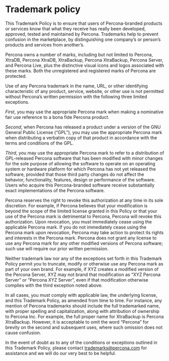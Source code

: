 # Trademark policy

This Trademark Policy is to ensure that users of Percona-branded products or
services know that what they receive has really been developed, approved,
tested and maintained by Percona. Trademarks help to prevent confusion in the
marketplace, by distinguishing one company’s or person’s products and services
from another’s.

Percona owns a number of marks, including but not limited to Percona, XtraDB,
Percona XtraDB, XtraBackup, Percona XtraBackup, Percona Server, and Percona
Live, plus the distinctive visual icons and logos associated with these marks.
Both the unregistered and registered marks of Percona are protected.

Use of any Percona trademark in the name, URL, or other identifying
characteristic of any product, service, website, or other use is not permitted
without Percona’s written permission with the following three limited
exceptions.

*First*, you may use the appropriate Percona mark when making a nominative fair
use reference to a bona fide Percona product.

*Second*, when Percona has released a product under a version of the GNU
General Public License (“GPL”), you may use the appropriate Percona mark when
distributing a verbatim copy of that product in accordance with the terms and
conditions of the GPL.

*Third*, you may use the appropriate Percona mark to refer to a distribution of
GPL-released Percona software that has been modified with minor changes for
the sole purpose of allowing the software to operate on an operating system or
hardware platform for which Percona has not yet released the software, provided
that those third party changes do not affect the behavior, functionality,
features, design or performance of the software. Users who acquire this
Percona-branded software receive substantially exact implementations of the
Percona software.

Percona reserves the right to revoke this authorization at any time in its sole
discretion. For example, if Percona believes that your modification is beyond
the scope of the limited license granted in this Policy or that your use of the
Percona mark is detrimental to Percona, Percona will revoke this authorization.
Upon revocation, you must immediately cease using the applicable Percona mark.
If you do not immediately cease using the Percona mark upon revocation, Percona
may take action to protect its rights and interests in the Percona mark.
Percona does not grant any license to use any Percona mark for any other
modified versions of Percona software; such use will require our prior written
permission.

Neither trademark law nor any of the exceptions set forth in this Trademark
Policy permit you to truncate, modify or otherwise use any Percona mark as part
of your own brand. For example, if XYZ creates a modified version of the
Percona Server, XYZ may not brand that modification as “XYZ Percona Server” or
“Percona XYZ Server”, even if that modification otherwise complies with the
third exception noted above.

In all cases, you must comply with applicable law, the underlying license, and
this Trademark Policy, as amended from time to time. For instance, any mention
of Percona trademarks should include the full trademarked name, with proper
spelling and capitalization, along with attribution of ownership to Percona
Inc. For example, the full proper name for XtraBackup is Percona XtraBackup.
However, it is acceptable to omit the word “Percona” for brevity on the second
and subsequent uses, where such omission does not cause confusion.

In the event of doubt as to any of the conditions or exceptions outlined in
this Trademark Policy, please contact [trademarks@percona.com](mailto:trademarks@percona.com) for assistance and
we will do our very best to be helpful.